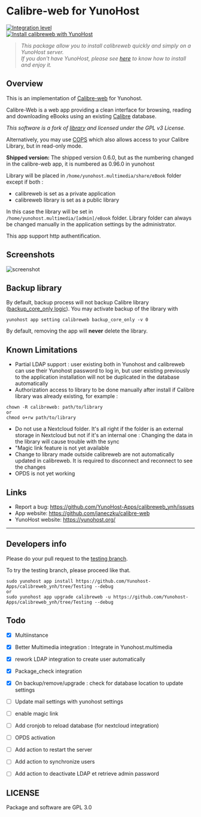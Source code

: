 
# Calibre-web for YunoHost
[![Integration level](https://dash.yunohost.org/integration/calibreweb.svg)](https://ci-apps.yunohost.org/jenkins/job/calibreweb%20%28Community%29/lastBuild/consoleFull)  
[![Install calibreweb with YunoHost](https://install-app.yunohost.org/install-with-yunohost.png)](https://install-app.yunohost.org/?app=calibreweb)

> *This package allow you to install calibreweb quickly and simply on a YunoHost server.  
If you don't have YunoHost, please see [here](https://yunohost.org/#/install) to know how to install and enjoy it.*

## Overview
This is an implementation of [Calibre-web](https://github.com/janeczku/calibre-web) for Yunohost.

Calibre-Web is a web app providing a clean interface for browsing, reading and downloading eBooks using an existing [Calibre](https://calibre-ebook.com) database.

*This software is a fork of [library](https://github.com/mutschler/calibreserver) and licensed under the GPL v3 License.*

Alternatively, you may use [COPS](https://github.com/YunoHost-Apps/cops_ynh) which also allows access to your Calibre Library, but in read-only mode. 

**Shipped version:** The shipped version 0.6.0, but as the numbering changed in the calibre-web app, it is numbered as 0.96.0 in yunohost


Library will be placed in `/home/yunohost.multimedia/share/eBook` folder except if both :
 - calibreweb is set as a private application
 - calibreweb library is set as a public library

In this case the library will be set in `/home/yunohost.multimedia/[admin]/eBook` folder. Library folder can always be changed manually in the application settings by the administrator.

This app support http authentification.

## Screenshots

![screenshot](https://raw.githubusercontent.com/janeczku/docker-calibre-web/master/screenshot.png)

## Backup library

By default, backup process will not backup Calibre library ([backup_core_only logic](https://yunohost.org/#/backup_fr)).
You may activate backup of the library with 
```
yunohost app setting calibreweb backup_core_only -v 0
```
By default, removing the app will **never** delete the library.


## Known Limitations

* Partial LDAP support : user existing both in Yunohost and calibreweb can use their Yunohost password to log in, but user existing previously to the application installation will not be duplicated in the database automatically
* Authorization access to library to be done manually after install if Calibre library was already existing, for example :
```
chown -R calibreweb: path/to/library
or
chmod o+rw path/to/library
``` 
* Do not use a Nextcloud folder. It's all right if the folder is an external storage in Nextcloud but not if it's an internal one : Changing the data in the library will cause trouble with the sync
* "Magic link feature is not yet available
* Change to library made outside calibreweb are not automatically updated in calibreweb. It is required to disconnect and reconnect to see the changes
* OPDS is not yet working

## Links

 * Report a bug: https://github.com/YunoHost-Apps/calibreweb_ynh/issues
 * App website: https://github.com/janeczku/calibre-web
 * YunoHost website: https://yunohost.org/

---

Developers info
----------------

Please do your pull request to the [testing branch](https://github.com/Yunohost-Apps/calibreweb_ynh/tree/Testing).

To try the testing branch, please proceed like that.
```
sudo yunohost app install https://github.com/Yunohost-Apps/calibreweb_ynh/tree/Testing --debug
or
sudo yunohost app upgrade calibreweb -u https://github.com/Yunohost-Apps/calibreweb_ynh/tree/Testing --debug
```


## Todo
- [X] Multiinstance
- [X] Better Multimedia integration : Integrate in Yunohost.multimedia
- [X] rework LDAP integration to create user automatically
- [X] Package_check integration
- [X] On backup/remove/upgrade : check for database location to update settings
- [ ] Update mail settings with yunohost settings
- [ ] enable magic link
- [ ] Add cronjob to reload database (for nextcloud integration)
- [ ] OPDS activation
- [ ] Add action to restart the server
- [ ] Add action to synchronize users
- [ ] Add action to deactivate LDAP et retrieve admin password



## LICENSE
Package and software are GPL 3.0
